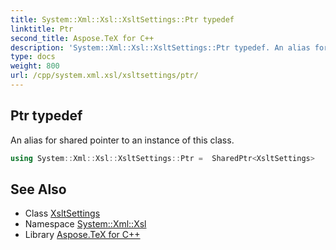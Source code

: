 ```yaml
---
title: System::Xml::Xsl::XsltSettings::Ptr typedef
linktitle: Ptr
second_title: Aspose.TeX for C++
description: 'System::Xml::Xsl::XsltSettings::Ptr typedef. An alias for shared pointer to an instance of this class in C++.'
type: docs
weight: 800
url: /cpp/system.xml.xsl/xsltsettings/ptr/
---
```

## Ptr typedef


An alias for shared pointer to an instance of this class.

```cpp
using System::Xml::Xsl::XsltSettings::Ptr =  SharedPtr<XsltSettings>
```

## See Also

* Class [XsltSettings](../)
* Namespace [System::Xml::Xsl](../../)
* Library [Aspose.TeX for C++](../../../)
